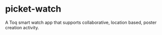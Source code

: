picket-watch
============

A Toq smart watch app that supports collaborative, location based, poster creation activity.
